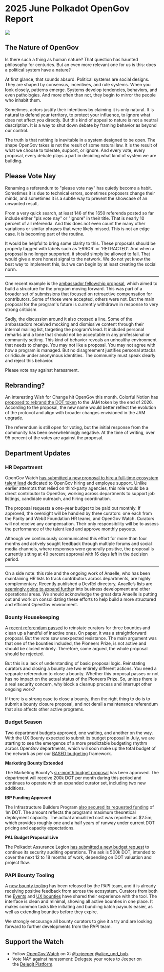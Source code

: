 # 2025 June Polkadot OpenGov Report

![](/img/2025-06-governance-report/nature.png)

## The Nature of OpenGov

Is there such a thing as human nature? That question has haunted philosophy for centuries. But an even more relevant one for us is this: does a political system have a nature?

At first glance, that sounds absurd. Political systems are social designs. They are shaped by consensus, incentives, and rule systems. When you look closely, patterns emerge. Systems develop tendencies, behaviors, and even pathologies. And more often than not, they begin to mirror the people who inhabit them.

Sometimes, actors justify their intentions by claiming it is only natural. It is natural to defend your territory, to protect your influence, to ignore what does not affect you directly. But this kind of appeal to nature is not a neutral description. It is a way to shut down debate by framing behavior as beyond our control.

The truth is that nothing is inevitable in a system designed to be open. The shape OpenGov takes is not the result of some natural law. It is the result of what we choose to tolerate, support, or ignore. And every vote, every proposal, every debate plays a part in deciding what kind of system we are building.

## Please Vote Nay

Renaming a referendum to "please vote nay" has quietly become a habit. Sometimes it is due to technical errors, sometimes proposers change their minds, and sometimes it is a subtle way to prevent the showcase of an unwanted result.

From a very quick search, at least 146 of the 1650 referenda posted so far include either "pls vote nay" or "ignore" in their title. That is nearly 10 percent of all referenda. And this does not even count the many other variations or similar phrases that were likely missed. This is not an edge case. It is becoming part of the routine.

It would be helpful to bring some clarity to this. These proposals should be properly tagged with labels such as ‘ERROR’ or ‘RETRACTED’. And when a proposal is no longer supported, it should simply be allowed to fail. That would give a more honest signal to the network. We do not yet know the best way to implement this, but we can begin by at least creating the social norm.

---

One recent example is the [ambassador fellowship proposal](https://polkadot.subsquare.io/referenda/1614), which aimed to build a structure for the program moving forward. This was part of a broader set of submissions that focused on retroactive compensation for contributors. Some of those were accepted, others were not. But the main proposal for the program's future is currently withdrawn in response to very strong criticism.

Sadly, the discussion around it also crossed a line. Some of the ambassadors received mocking and dismissive content through their internal mailing list, targeting the program’s lead. It included personal remarks and a tone that should not be acceptable in any professional or community setting. This kind of behavior reveals an unhealthy environment that needs to change. You may not like a proposal. You may not agree with how a program is managed. But no disagreement justifies personal attacks or ridicule under anonymous identities. The community must speak clearly and reject this behavior. 

Please vote nay against harassment.

## Rebranding?

An interesting Wish for Change hit OpenGov this month. Colorful Notion has [proposed to rebrand the DOT token](https://polkadot.subsquare.io/referenda/1626) to the JAM token by the end of 2026. According to the proposal, the new name would better reflect the evolution of the protocol and align with broader changes envisioned in the JAM upgrade.

The referendum is still open for voting, but the initial response from the community has been overwhelmingly negative. At the time of writing, over 95 percent of the votes are against the proposal.

## Department Updates

### **HR Department**

OpenGov Watch [has submitted a new proposal to hire a full-time ecosystem talent lead](https://polkadot.subsquare.io/referenda/1635) dedicated to OpenGov hiring and employee support. Unlike earlier attempts that relied on third-party agencies, this role would be a direct contributor to OpenGov, working across departments to support job listings, candidate outreach, and hiring coordination.

The proposal requests a one-year budget to be paid out monthly. If approved, the oversight will be handled by three curators: one each from the Parity and Web3 Foundation HR teams, and OpenGov Watch. Curators will not receive any compensation. Their only responsibility will be to assess the performance of the talent lead and approve monthly payouts.

Although we continuously communicated this effort for more than four months and actively sought feedback through multiple forums and social media channels, where responses were generally positive, the proposal is currently sitting at 40 percent approval with 16 days left in the decision period.

---

On a side note: this role and the ongoing work of Anaelle, who has been maintaining HR lists to track contributors across departments, are highly complementary. Recently published a DevRel directory, Anaelle’s lists are [seemingly going to expand furthe](https://www.notion.so/1a9e13650f9080238f89ec260bd25555?pvs=21)r into business development and other operational areas. We should acknowledge the great data Anaelle is putting out and work on consolidating these efforts to help build a more structured and efficient OpenGov environment.

### Bounty Housekeeping

A [recent referendum passed](https://polkadot.subsquare.io/referenda/1588) to reinstate curators for three bounties and clean up a handful of inactive ones. On paper, it was a straightforward proposal. But the vote saw unexpected resistance. The main argument was that one of the bounties included, the Pioneers Prize, is not active and should be closed entirely. Therefore, some argued, the whole proposal should be rejected.

But this is a lack of understanding of basic proposal logic. Reinstating curators and closing a bounty are two entirely different actions. You need a separate referendum to close a bounty. Whether this proposal passes or not has no impact on the actual status of the Pioneers Prize. So, unless there is a real security concern, why block a cleanup process and interrupt other ongoing work?

If there is a strong case to close a bounty, then the right thing to do is to submit a bounty closure proposal, and not derail a maintenance referendum that also affects other active programs.

### Budget Season

Two department budgets approved, one waiting, and another on the way. With the UX Bounty expected to submit its budget proposal in July, we are starting to see the emergence of a more predictable budgeting rhythm across OpenGov departments, which will soon make up the total budget of the network as per our [BASED budgeting](https://forum.polkadot.network/t/based-budgeting-a-bottom-up-approach-for-strategic-effective-decentralized-budgeting/9555) framework.

**Marketing Bounty Extended**

The Marketing Bounty’s [six-month budget proposal](https://polkadot.subsquare.io/referenda/1584) has been approved. The department will receive 200k DOT per month during this period and continues to operate with an expanded curator set, including two new additions.

**IBP Funding Approved**

The Infrastructure Builders Program [also secured its requested funding](https://polkadot.subsquare.io/referenda/1516) of 1m DOT. The amount reflects the program’s maximum theoretical deployment capacity. The actual annualized cost was reported as $2.5m, which provides roughly one and a half years of runway under current DOT pricing and capacity expectations.

**PAL Budget Proposal Live**

The Polkadot Assurance Legion [has submitted a new budget request](https://polkadot.subsquare.io/referenda/1640) to continue its security auditing operations. The ask is 500k DOT, intended to cover the next 12 to 18 months of work, depending on DOT valuation and project flow.

### **PAPI Bounty Tooling**

A [new bounty tooling](https://bounties.usepapi.app/) has been released by the PAPI team, and it is already receiving positive feedback from across the ecosystem. Curators from both the [Events](https://x.com/lolmcshizz/status/1934597739276345600) and [UX bounties](https://x.com/houdz_kek/status/1942190784301715927) have shared their experience with the tool. The interface is clean and minimal, showing all active bounties in one place. It makes common tasks like initiating and bundling batch payouts easier, as well as extending bounties before they expire. 

We strongly encourage all bounty curators to give it a try and are looking forward to further developments from the PAPI team.

## Support the Watch

- Follow [OpenGov.Watch](http://opengov.watch/) on X: [@xcjeeper](https://twitter.com/xcjeeper) [@alice_und_bob](https://twitter.com/alice_und_bob).
- Vote NAY against harassment: Delegate your votes to Jeeper on the [Delegit Platform](https://delegit.xyz/polkadot/jeeper).
